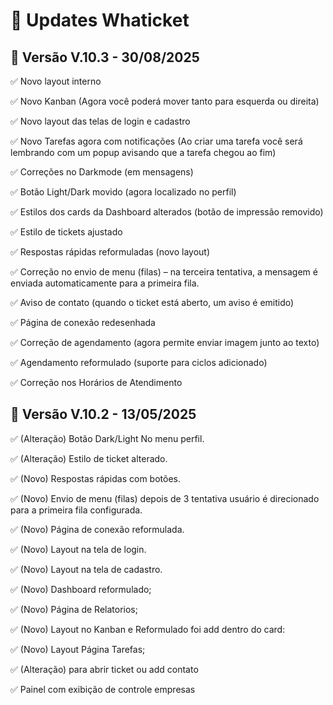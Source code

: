# 📝 Updates Whaticket



## 🚀 Versão V.10.3 - 30/08/2025

✅ Novo layout interno

✅ Novo Kanban (Agora você poderá mover tanto para esquerda ou direita)

✅ Novo layout das telas de login e cadastro

✅ Novo Tarefas agora com notificações (Ao criar uma tarefa você será lembrando com um popup avisando que a tarefa chegou ao fim)

✅ Correções no Darkmode (em mensagens)

✅ Botão Light/Dark movido (agora localizado no perfil)

✅ Estilos dos cards da Dashboard alterados (botão de impressão removido)

✅ Estilo de tickets ajustado

✅ Respostas rápidas reformuladas (novo layout)

✅ Correção no envio de menu (filas) – na terceira tentativa, a mensagem é enviada automaticamente para a primeira fila.

✅ Aviso de contato (quando o ticket está aberto, um aviso é emitido)

✅ Página de conexão redesenhada

✅ Correção de agendamento (agora permite enviar imagem junto ao texto)

✅ Agendamento reformulado (suporte para ciclos adicionado)

✅ Correção nos Horários de Atendimento




## 🚀 Versão V.10.2 - 13/05/2025


✅ (Alteração) Botão Dark/Light No menu perfil.

✅ (Alteração) Estilo de ticket alterado.

✅ (Novo) Respostas rápidas com botões.

✅ (Novo) Envio de menu (filas) depois de 3 tentativa usuário é direcionado para a  primeira fila configurada.
 
✅ (Novo) Página de conexão reformulada.

✅ (Novo) Layout na tela de login.

✅ (Novo) Layout na tela de cadastro.

✅ (Novo) Dashboard reformulado;

✅ (Novo) Página de Relatorios;

✅ (Novo) Layout no Kanban e Reformulado foi add dentro do card:

✅ (Novo) Layout Página Tarefas;

✅ (Alteração)  para abrir ticket ou add contato

✅ Painel com exibição de controle empresas



